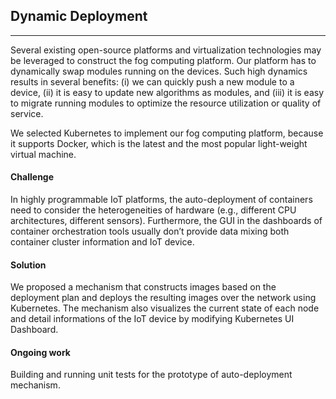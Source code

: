 ## Dynamic Deployment
---
Several existing open-source platforms and virtualization technologies may be leveraged to construct the fog computing platform. Our platform has to dynamically swap modules running on the devices. Such high dynamics results in several benefits: (i) we can quickly push a new module to a device, (ii) it is easy to update new algorithms as modules, and (iii) it is easy to migrate running modules to optimize the resource utilization or quality of service.

We selected Kubernetes to implement our fog computing platform, because it supports Docker, which is the latest and the most popular light-weight virtual machine. 

#### Challenge
In highly programmable IoT platforms,
the auto-deployment of containers need to consider the heterogeneities of hardware (e.g., different CPU architectures, different sensors). Furthermore, the GUI in the dashboards of container orchestration tools usually
don’t provide data mixing both container cluster information and IoT device.
#### Solution
We proposed a mechanism that constructs images based on the deployment plan and deploys
the resulting images over the network using Kubernetes. The mechanism also visualizes the current state of
each node and detail informations of the IoT device by modifying Kubernetes UI Dashboard.
#### Ongoing work
Building and running unit tests for the prototype of auto-deployment mechanism.